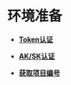 # 环境准备<a name="apig-zh-api-180713003"></a>

-   **[Token认证](Token认证.md)**  

-   **[AK/SK认证](AK-SK认证.md)**  

-   **[获取项目编号](获取项目编号.md)**  


